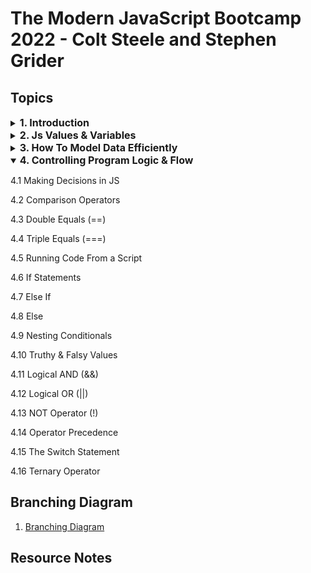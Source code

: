 # The Modern JavaScript Bootcamp 2022 - Colt Steele and Stephen Grider

## Topics

<details>
<summary>
<span style="font-size: 16px; font-weight: bold;">1. Introduction</span>
</summary>

1.1 How this course works

1.2 JS, ECMA, TC39 What Do They Mean

1.3 The Tools You Need

1.4 Customizing VSCode & Extensions

1.5 A Quick Note About MDN
</details>

<details>
<summary>
<span style="font-size: 16px; font-weight: bold;"> 2. Js Values & Variables </span>
</summary>

2.1 Goals & Primitives

2.2 Running Code in the JS Console

2.3 Introducing Numbers

2.4 NaN & Infinity

2.5 Numbers Quiz

2.6 Variables & Let

2.7 Unary Operators

2.8 Introducing Const

2.9 The Legacy of Var

2.10 Variables Quiz
</details>

<details>
<summary>
<span style="font-size: 16px; font-weight: bold;">3. How To Model Data Efficiently</span>
</summary>

3.1 Booleans Intro

3.2 Strings

3.3 String Indices

3.4 String Methods

3.5 More String Methods

3.6 Strings Quiz

3.7 String Escape Characters

3.8 String Template Literals

3.9 Null & undefined

3.10 The Math Object & Random

3.11 typeof operator

3.12 parseInt & parseFloat
</details>

<details open>
<summary>
<span style="font-size: 16px; font-weight: bold;">4. Controlling Program Logic & Flow</span>
</summary>

4.1 Making Decisions in JS

4.2 Comparison Operators

4.3 Double Equals (==)

4.4 Triple Equals (===)

4.5 Running Code From a Script

4.6 If Statements

4.7 Else If

4.8 Else

4.9 Nesting Conditionals

4.10 Truthy & Falsy Values

4.11 Logical AND (&&)

4.12 Logical OR (||)

4.13 NOT Operator (!)

4.14 Operator Precedence

4.15 The Switch Statement

4.16 Ternary Operator
</details>

## Branching Diagram

1. [Branching Diagram](https://app.diagrams.net/#G18_Q16Z5O_S9tZVGjFjClG8nCmuZb-920)

## Resource Notes
